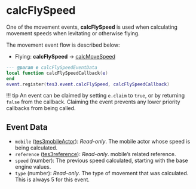 # calcFlySpeed

One of the movement events, **calcFlySpeed** is used when calculating movement speeds when levitating or otherwise flying.

The movement event flow is described below:

- Flying: **calcFlySpeed** -> [calcMoveSpeed](https://mwse.github.io/MWSE/events/calcMoveSpeed)

```lua
--- @param e calcFlySpeedEventData
local function calcFlySpeedCallback(e)
end
event.register(tes3.event.calcFlySpeed, calcFlySpeedCallback)
```

!!! tip
	An event can be claimed by setting `e.claim` to `true`, or by returning `false` from the callback. Claiming the event prevents any lower priority callbacks from being called.

## Event Data

* `mobile` ([tes3mobileActor](../../types/tes3mobileActor)): *Read-only*. The mobile actor whose speed is being calculated.
* `reference` ([tes3reference](../../types/tes3reference)): *Read-only*. mobile’s related reference.
* `speed` (number): The previous speed calculated, starting with the base engine values.
* `type` (number): *Read-only*. The type of movement that was calculated. This is always 5 for this event.


